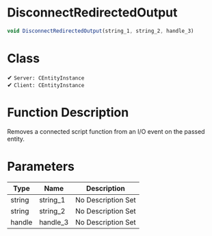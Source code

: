 # DisconnectRedirectedOutput
```js	
void DisconnectRedirectedOutput(string_1, string_2, handle_3)
```
# Class
✔ `Server: CEntityInstance`  
✔ `Client: CEntityInstance`  

# Function Description
Removes a connected script function from an I/O event on the passed entity.
# Parameters
Type|Name|Description
--|--|--
string|string_1|No Description Set
string|string_2|No Description Set
handle|handle_3|No Description Set
